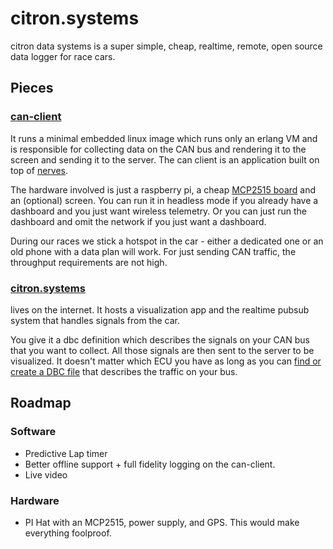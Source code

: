 # citron.systems
citron data systems is a super simple, cheap, realtime, remote, open source data logger for race cars.  

## Pieces

### [can-client](https://github.com/Citron-Data-Systems/can-client)
It runs a minimal embedded linux image which runs only an erlang VM and is responsible for collecting data on the CAN bus and rendering it to the screen and sending it to the server. The can client is an application built on top of [nerves](https://nerves-project.org/). 

The hardware involved is just a raspberry pi, a cheap [MCP2515 board](https://www.amazon.com/WWZMDiB-Converter%EF%BC%8C3PCS-MCP2515-Receiver-Controller/dp/B0BVH43P9L) and an (optional) screen. You can run it in headless mode if you already have a dashboard and you just want wireless telemetry. Or you can just run the dashboard and omit the network if you just want a dashboard. 

During our races we stick a hotspot in the car - either a dedicated one or an old phone with a data plan will work. For just sending CAN traffic, the throughput requirements are not high. 


### [citron.systems](https://citron.systems)
lives on the internet. It hosts a visualization app and the realtime pubsub system that handles signals from the car. 

You give it a dbc definition which describes the signals on your CAN bus that you want to collect. All those signals are then sent to the server to be visualized. It doesn't matter which ECU you have as long as you can [find or create a DBC file](https://www.csselectronics.com/pages/can-dbc-file-database-intro) that describes the traffic on your bus. 


## Roadmap
### Software
* Predictive Lap timer
* Better offline support + full fidelity logging on the can-client. 
* Live video 
  
### Hardware
* PI Hat with an MCP2515, power supply, and GPS. This would make everything foolproof.
